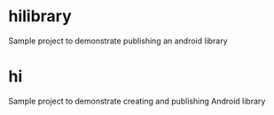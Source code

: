 
# hilibrary
Sample project to demonstrate publishing an android library

# hi
Sample project to demonstrate creating and publishing Android library

